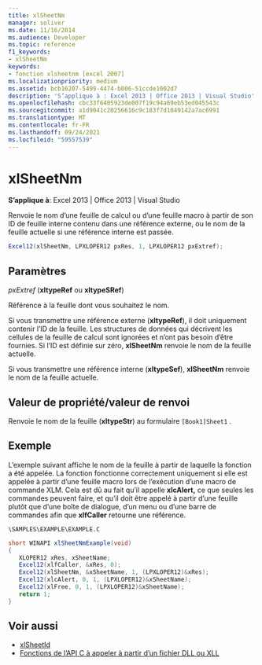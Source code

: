 ```yaml
---
title: xlSheetNm
manager: soliver
ms.date: 11/16/2014
ms.audience: Developer
ms.topic: reference
f1_keywords:
- xlSheetNm
keywords:
- fonction xlsheetnm [excel 2007]
ms.localizationpriority: medium
ms.assetid: bcb16207-5499-4474-b006-51ccde1002d7
description: 'S’applique à : Excel 2013 | Office 2013 | Visual Studio'
ms.openlocfilehash: cbc33f6405923de007f19c94a69eb53ed045543c
ms.sourcegitcommit: a1d9041c20256616c9c183f7d1049142a7ac6991
ms.translationtype: MT
ms.contentlocale: fr-FR
ms.lasthandoff: 09/24/2021
ms.locfileid: "59557539"
---
```

# <a name="xlsheetnm"></a>xlSheetNm

**S’applique à**: Excel 2013 | Office 2013 | Visual Studio 
  
Renvoie le nom d’une feuille de calcul ou d’une feuille macro à partir de son ID de feuille interne contenu dans une référence externe, ou le nom de la feuille actuelle si une référence interne est passée.
  
```cs
Excel12(xlSheetNm, LPXLOPER12 pxRes, 1, LPXLOPER12 pxExtref);
```

## <a name="parameters"></a>Paramètres

_pxExtref_ (**xltypeRef** ou **xltypeSRef**)
  
Référence à la feuille dont vous souhaitez le nom.
  
Si vous transmettre une référence externe (**xltypeRef**), il doit uniquement contenir l’ID de la feuille. Les structures de données qui décrivent les cellules de la feuille de calcul sont ignorées et n’ont pas besoin d’être fournies. Si l’ID est définie sur zéro, **xlSheetNm** renvoie le nom de la feuille actuelle. 
  
Si vous transmettre une référence interne (**xltypeSef**), **xlSheetNm** renvoie le nom de la feuille actuelle. 
  
## <a name="property-valuereturn-value"></a>Valeur de propriété/valeur de renvoi

Renvoie le nom de la feuille (**xltypeStr**) au formulaire  `[Book1]Sheet1` .
  
## <a name="example"></a>Exemple

L’exemple suivant affiche le nom de la feuille à partir de laquelle la fonction a été appelée. La fonction fonctionne correctement uniquement si elle est appelée à partir d’une feuille macro lors de l’exécution d’une macro de commande XLM. Cela est dû au fait qu’il appelle **xlcAlert,** ce que seules les commandes peuvent faire, et qu’il doit être appelé à partir d’une feuille plutôt que d’une boîte de dialogue, d’un menu ou d’une barre de commandes afin que **xlfCaller** retourne une référence. 
  
`\SAMPLES\EXAMPLE\EXAMPLE.C`
  
```cs
short WINAPI xlSheetNmExample(void)
{
   XLOPER12 xRes, xSheetName;
   Excel12(xlfCaller, &xRes, 0);
   Excel12(xlSheetNm, &xSheetName, 1, (LPXLOPER12)&xRes);
   Excel12(xlcAlert, 0, 1, (LPXLOPER12)&xSheetName);
   Excel12(xlFree, 0, 1, (LPXLOPER12)&xSheetName);
   return 1;
}
```

## <a name="see-also"></a>Voir aussi

- [xlSheetId](xlsheetid.md)
- [Fonctions de l’API C à appeler à partir d’un fichier DLL ou XLL](c-api-functions-that-can-be-called-only-from-a-dll-or-xll.md)

